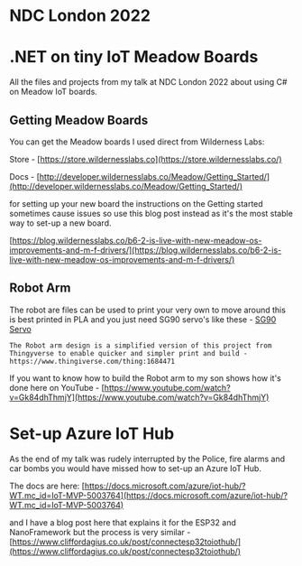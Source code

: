 # NDC London 2022
# .NET on tiny IoT Meadow Boards

All the files and projects from my talk at NDC London 2022 about using C# on Meadow IoT boards.  

## Getting Meadow Boards

You can get the Meadow boards I used direct from Wilderness Labs:

Store - [https://store.wildernesslabs.co](https://store.wildernesslabs.co/)

Docs - [http://developer.wildernesslabs.co/Meadow/Getting_Started/](http://developer.wildernesslabs.co/Meadow/Getting_Started/)

for setting up your new board the instructions on the Getting started sometimes cause issues so use this blog post instead as it's the most stable way to set-up a new board.

[https://blog.wildernesslabs.co/b6-2-is-live-with-new-meadow-os-improvements-and-m-f-drivers/](https://blog.wildernesslabs.co/b6-2-is-live-with-new-meadow-os-improvements-and-m-f-drivers/)

## Robot Arm

The robot are files can be used to print your very own to move around this is best printed in PLA and you just need SG90 servo's like these - [SG90 Servo](https://www.amazon.co.uk/ARCELI-Airplane-Accessories-Arduino-Helicopter/dp/B07MY2Y253/ref=sr_1_5?crid=18GVRGA7DRGY8&keywords=sg90&qid=1652171728&sprefix=sg90%2Caps%2C97&sr=8-5)

`The Robot arm design is a simplified version of this project from Thingyverse to enable quicker and simpler print and build - https://www.thingiverse.com/thing:1684471 `

If you want to know how to build the Robot arm to my son shows how it's done here on YouTube - [https://www.youtube.com/watch?v=Gk84dhThmjY](https://www.youtube.com/watch?v=Gk84dhThmjY)

# Set-up Azure IoT Hub

As the end of my talk was rudely interrupted by the Police, fire alarms and car bombs you would have missed how to set-up an Azure IoT Hub.

The docs are here: [https://docs.microsoft.com/azure/iot-hub/?WT.mc_id=IoT-MVP-5003764](https://docs.microsoft.com/azure/iot-hub/?WT.mc_id=IoT-MVP-5003764)

and I have a blog post here that explains it for the ESP32 and NanoFramework but the process is very similar - [https://www.cliffordagius.co.uk/post/connectesp32toiothub/](https://www.cliffordagius.co.uk/post/connectesp32toiothub/)